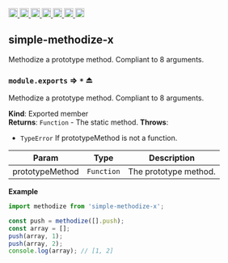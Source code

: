 <a
  href="https://travis-ci.org/Xotic750/simple-methodize-x"
  title="Travis status">
<img
  src="https://travis-ci.org/Xotic750/simple-methodize-x.svg?branch=master"
  alt="Travis status" height="18">
</a>
<a
  href="https://david-dm.org/Xotic750/simple-methodize-x"
  title="Dependency status">
<img src="https://david-dm.org/Xotic750/simple-methodize-x/status.svg"
  alt="Dependency status" height="18"/>
</a>
<a
  href="https://david-dm.org/Xotic750/simple-methodize-x?type=dev"
  title="devDependency status">
<img src="https://david-dm.org/Xotic750/simple-methodize-x/dev-status.svg"
  alt="devDependency status" height="18"/>
</a>
<a
  href="https://badge.fury.io/js/simple-methodize-x"
  title="npm version">
<img src="https://badge.fury.io/js/simple-methodize-x.svg"
  alt="npm version" height="18">
</a>
<a
  href="https://www.jsdelivr.com/package/npm/simple-methodize-x"
  title="jsDelivr hits">
<img src="https://data.jsdelivr.com/v1/package/npm/simple-methodize-x/badge?style=rounded"
  alt="jsDelivr hits" height="18">
</a>
<a
  href="https://bettercodehub.com/results/Xotic750/simple-methodize-x"
  title="bettercodehub score">
<img src="https://bettercodehub.com/edge/badge/Xotic750/simple-methodize-x?branch=master"
  alt="bettercodehub score" height="18">
</a>
<a
  href="https://coveralls.io/github/Xotic750/simple-methodize-x?branch=master"
  title="Coverage Status">
<img src="https://coveralls.io/repos/github/Xotic750/simple-methodize-x/badge.svg?branch=master"
  alt="Coverage Status" height="18">
</a>

<a name="module_simple-methodize-x"></a>

## simple-methodize-x

Methodize a prototype method. Compliant to 8 arguments.

<a name="exp_module_simple-methodize-x--module.exports"></a>

### `module.exports` ⇒ <code>\*</code> ⏏

Methodize a prototype method. Compliant to 8 arguments.

**Kind**: Exported member  
**Returns**: <code>Function</code> - The static method.
**Throws**:

- <code>TypeError</code> If prototypeMethod is not a function.

| Param           | Type                  | Description           |
| --------------- | --------------------- | --------------------- |
| prototypeMethod | <code>Function</code> | The prototype method. |

**Example**

```js
import methodize from 'simple-methodize-x';

const push = methodize([].push);
const array = [];
push(array, 1);
push(array, 2);
console.log(array); // [1, 2]
```
